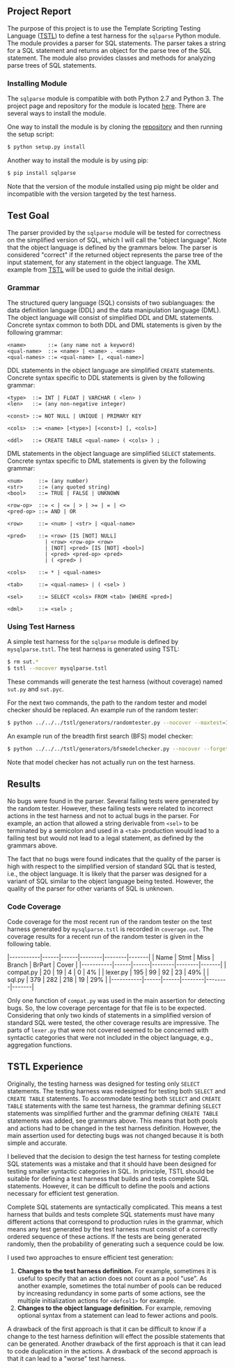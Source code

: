 ## Project Report

The purpose of this project is to use the Template Scripting Testing Language
([TSTL][tstl]) to define a test harness for the `sqlparse` Python module. The
module provides a parser for SQL statements. The parser takes a string for a SQL
statement and returns an object for the parse tree of the SQL statement. The
module also provides classes and methods for analyzing parse trees of SQL
statements.

### Installing Module

The `sqlparse` module is compatible with both Python 2.7 and Python 3. The
project page and repository for the module is located [here][sqlparse]. There
are several ways to install the module.

One way to install the module is by cloning the [repository][sqlparse] and then
running the setup script:

```bash
$ python setup.py install
```

Another way to install the module is by using pip:

```bash
$ pip install sqlparse
```

Note that the version of the module installed using pip might be older and
incompatible with the version targeted by the test harness.

## Test Goal

The parser provided by the `sqlparse` module will be tested for correctness on
the simplified version of SQL, which I will call the "object language". Note
that the object language is defined by the grammars below. The parser is
considered "correct" if the returned object represents the parse tree of the
input statement, for any statement in the object language. The XML example from
[TSTL][tstl] will be used to guide the initial design.

### Grammar

The structured query language (SQL) consists of two sublanguages: the data
definition language (DDL) and the data manipulation language (DML). The object
language will consist of simplified DDL and DML statements. Concrete syntax
common to both DDL and DML statements is given by the following grammar:

```
<name>       ::= (any name not a keyword)
<qual-name>  ::= <name> | <name> . <name>
<qual-names> ::= <qual-name> [, <qual-name>]
```

DDL statements in the object language are simplified `CREATE` statements.
Concrete syntax specific to DDL statements is given by the following grammar:

```
<type>  ::= INT | FLOAT | VARCHAR ( <len> )
<len>   ::= (any non-negative integer)

<const> ::= NOT NULL | UNIQUE | PRIMARY KEY

<cols>  ::= <name> [<type>] [<const>] [, <cols>]

<ddl>   ::= CREATE TABLE <qual-name> ( <cols> ) ;
```

DML statements in the object language are simplified `SELECT` statements.
Concrete syntax specific to DML statements is given by the following grammar:

```
<num>     ::= (any number)
<str>     ::= (any quoted string)
<bool>    ::= TRUE | FALSE | UNKNOWN

<row-op>  ::= < | <= | > | >= | = | <>
<pred-op> ::= AND | OR

<row>     ::= <num> | <str> | <qual-name>

<pred>    ::= <row> [IS [NOT] NULL]
            | <row> <row-op> <row>
            | [NOT] <pred> [IS [NOT] <bool>]
            | <pred> <pred-op> <pred>
            | ( <pred> )

<cols>    ::= * | <qual-names>

<tab>     ::= <qual-names> | ( <sel> )

<sel>     ::= SELECT <cols> FROM <tab> [WHERE <pred>]

<dml>     ::= <sel> ;
```

### Using Test Harness

A simple test harness for the `sqlparse` module is defined by `mysqlparse.tstl`.
The test harness is generated using TSTL:

```bash
$ rm sut.*
$ tstl --nocover mysqlparse.tstl
```

These commands will generate the test harness (without coverage) named `sut.py`
and `sut.pyc`.

For the next two commands, the path to the random tester and model checker
should be replaced. An example run of the random tester:

```bash
$ python ../../../tstl/generators/randomtester.py --nocover --maxtest=100 --depth=50
```

An example run of the breadth first search (BFS) model checker:

```bash
$ python ../../../tstl/generators/bfsmodelchecker.py --nocover --forget=0.5 --depth=50
```

Note that model checker has not actually run on the test harness.

## Results

No bugs were found in the parser. Several failing tests were generated by the
random tester. However, these failing tests were related to incorrect actions in
the test harness and not to actual bugs in the parser. For example, an action
that allowed a string derivable from `<sel>` to be terminated by a semicolon and
used in a `<tab>` production would lead to a failing test but would not lead to
a legal statement, as defined by the grammars above.

The fact that no bugs were found indicates that the quality of the parser is
high with respect to the simplified version of standard SQL that is tested,
i.e., the object language. It is likely that the parser was designed for a
variant of SQL similar to the object language being tested. However, the quality
of the parser for other variants of SQL is unknown.

### Code Coverage

Code coverage for the most recent run of the random tester on the test harness
generated by `mysqlparse.tstl` is recorded in `coverage.out`. The coverage
results for a recent run of the random tester is given in the following table.

|-----------|------|------|--------|--------|-------|
| Name      | Stmt | Miss | Branch | BrPart | Cover |
|-----------|------|------|--------|--------|-------|
| compat.py |   20 |   19 |      4 |      0 |    4% |
| lexer.py  |  195 |   99 |     92 |     23 |   49% |
| sql.py    |  379 |  282 |    218 |     19 |   29% |
|-----------|------|------|--------|--------|-------|

Only one function of `compat.py` was used in the main assertion for detecting
bugs. So, the low coverage percentage for that file is to be expected.
Considering that only two kinds of statements in a simplified version of
standard SQL were tested, the other coverage results are impressive. The parts
of `lexer.py` that were not covered seemed to be concerned with syntactic
categories that were not included in the object language, e.g., aggregation
functions.

## TSTL Experience

Originally, the testing harness was designed for testing only `SELECT`
statements. The testing harness was redesigned for testing both `SELECT`
and `CREATE TABLE` statements. To accommodate testing both `SELECT` and
`CREATE TABLE` statements with the same test harness, the grammar defining
`SELECT` statements was simplified further and the grammar defining
`CREATE TABLE` statements was added, see grammars above. This means that both
pools and actions had to be changed in the test harness definition. However, the
main assertion used for detecting bugs was not changed because it is both simple
and accurate.

I believed that the decision to design the test harness for testing complete
SQL statements was a mistake and that it should have been designed for testing
smaller syntactic categories in SQL. In principle, TSTL should be suitable for
defining a test harness that builds and tests complete SQL statements. However,
it can be difficult to define the pools and actions necessary for efficient test
generation.

Complete SQL statements are syntactically complicated. This means a test harness
that builds and tests complete SQL statements must have many different actions
that correspond to production rules in the grammar, which means any test
generated by the test harness must consist of a correctly ordered
sequence of these actions. If the tests are being generated randomly, then the
probability of generating such a sequence could be low.

I used two approaches to ensure efficient test generation:

1. **Changes to the test harness definition.** For example, sometimes it is
   useful to specify that an action does not count as a pool "use". As another
   example, sometimes the total number of pools can be reduced by increasing
   redundancy in some parts of some actions, see the multiple initialization
   actions for `<defcol1>` for example.
2. **Changes to the object language definition.** For example, removing optional
   syntax from a statement can lead to fewer actions and pools.

A drawback of the first approach is that it can be difficult to know if a change
to the test harness definition will effect the possible statements that can be
generated. Another drawback of the first approach is that it can lead to code
duplication in the actions. A drawback of the second approach is that it can
lead to a "worse" test harness.

[tstl]: https://github.com/agroce/tstl
[sqlparse]: https://github.com/andialbrecht/sqlparse
